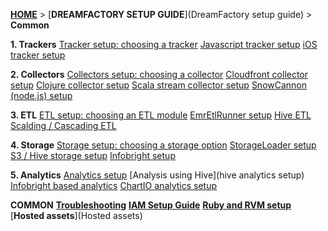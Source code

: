 [**HOME**](Home) > [**DREAMFACTORY SETUP GUIDE**](DreamFactory setup guide) > **Common**

**1. Trackers**
[Tracker setup: choosing a tracker](choosing-a-tracker)
[Javascript tracker setup](javascript-tracker-setup)
[iOS tracker setup](ios-tracker-setup)

**2. Collectors**
[Collectors setup: choosing a collector](choosing-a-collector)
[Cloudfront collector setup](setting-up-the-cloudfront-collector)
[Clojure collector setup](setting-up-the-clojure-collector)
[Scala stream collector setup](setting-up-the-scala-stream-collector)
[SnowCannon (node.js) setup](snowcannon-setup-guide)

**3. ETL**
[ETL setup: choosing an ETL module](choosing-an-etl-module)
[EmrEtlRunner setup](EmrEtlRunner-setup)
[Hive ETL](hive-etl-setup)
[Scalding / Cascading ETL](scalding-etl-setup)

**4. Storage**
[Storage setup: choosing a storage option](choosing-a-storage-module)
[StorageLoader setup](StorageLoader-setup)
[S3 / Hive storage setup](s3-hive-storage-setup)
[Infobright setup](infobright-storage-setup)

**5. Analytics**
[Analytics setup](analytics-setup)
[Analysis using Hive](hive analytics setup)
[Infobright based analytics](infobright-analytics-setup)
[ChartIO analytics setup](ChartIO-setup)

**COMMON**
[**Troubleshooting**](Troubleshooting)
[**IAM Setup Guide**](IAM-Setup)
[**Ruby and RVM setup**](Ruby-and-RVM-setup)
[**Hosted assets**](Hosted assets)
